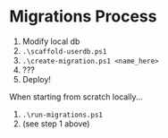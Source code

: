# Migrations Process

1. Modify local db
2. `.\scaffold-userdb.ps1`
3. `.\create-migration.ps1 <name_here>`
4. ???
5. Deploy!

When starting from scratch locally...

1. `.\run-migrations.ps1`
2. (see step 1 above)
